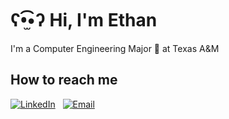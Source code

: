# ʕ•̫͡•ʔ Hi, I'm Ethan
I'm a Computer Engineering Major
🔭 at Texas A&M

## How to reach me 
[![LinkedIn](https://img.shields.io/badge/LinkedIn-0077b5)](https://www.linkedin.com/in/ethan-v-nguyen)
&nbsp;
[![Email](https://img.shields.io/badge/nguyen.ev03@gmail.com-red)](mailto:nguyen.ev03@gmail.com)

<!--
**FunniNam3/FunniNam3** is a ✨ _special_ ✨ repository because its `README.md` (this file) appears on your GitHub profile.

Here are some ideas to get you started:

- 🔭 I’m currently working on ...
- 🌱 I’m currently learning ...
- 👯 I’m looking to collaborate on ...
- 🤔 I’m looking for help with ...
- 💬 Ask me about ...
- 📫 How to reach me: ...
- 😄 Pronouns: ...
- ⚡ Fun fact: ...
-->
